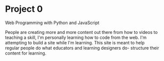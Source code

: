 # Project 0

Web Programming with Python and JavaScript

People are creating more and more content out there from how to videos to teaching a skill, I'm personally learning how to code from the web.
I'm attempting to build a site while I'm learning. This site is meant to help regular people do what educators and learning designers do- structure their content for learning. 
